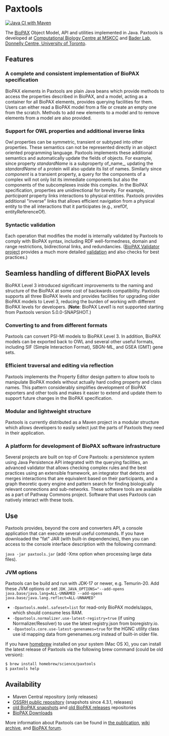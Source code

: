 # Paxtools

[![Java CI with Maven](https://github.com/BioPAX/Paxtools/actions/workflows/maven.yml/badge.svg)](https://github.com/BioPAX/Paxtools/actions/workflows/maven.yml)

The [BioPAX](http://www.biopax.org) Object Model, API and utilities implemented in Java.
Paxtools is developed at [Computational Biology Centre at MSKCC](http://cbio.mskcc.org/) and [Bader Lab, Donnelly Centre, University of Toronto](http://baderlab.org/).

## Features
### A complete and consistent implementation of BioPAX specification 
BioPAX elements in Paxtools are plain Java beans which provide methods to access the properties described in BioPAX, and a model, acting as a container for all BioPAX elements, provides querying facilities for them. Users can either read a BioPAX model from a file or create an empty one from the scratch. Methods to add new elements to a model and to remove elements from a model are also provided.

### Support for OWL properties and additional inverse links
Owl properties can be symmetric, transient or subtyped into other properties. These semantics can not be represented directly in an object oriented programming language. Paxtools implements these additional semantics and automatically update the fields of objects. For example, since property _standardName_ is a subproperty of_name_, updating the _standardName_ of a protein will also update its list of names. Similarly since _component_ is a transient property, a query for the components of a complex will not only list its immediate components but also the components of the subcomplexes inside this complex. In the BioPAX specification, properties are unidirectional for brevity. For example, _participant_ property links interactions to physical entities. Paxtools provides additional "inverse" links that allows efficient navigation from a physical entity to the all interactions that it participates (e.g., xrefOf, entityReferenceOf).

### Syntactic validation
Each operation that modifies the model is internally validated by Paxtools to comply with BioPAX syntax, including RDF well-formedness, domain and range restrictions, bidirectional links, and redundancies. ([BioPAX Validator project](http://github.com/BioPAX/validator) provides a much more detailed [validation](http://www.biopax.org/validator) and also checks for best practices.)

## Seamless handling of different BioPAX levels
BioPAX Level 3 introduced significant improvements to the naming and structure of the BioPAX at some cost of backwards compatibility. Paxtools supports all three BioPAX levels and provides facilities for upgrading older BioPAX models to Level 3, reducing the burden of working with different BioPAX levels for developers. (__Note__: BioPAX Level1 is not supported starting from Paxtools version 5.0.0-SNAPSHOT.)

### Converting to and from different formats
Paxtools can convert PSI-MI models to BioPAX Level 3. In addition, BioPAX models can be exported back to OWL and several other useful formats, including SIF (Simple Interaction Format), SBGN-ML, and GSEA (GMT) gene sets.

### Efficient traversal and editing via reflection
Paxtools implements the Property Editor design pattern to allow tools to manipulate BioPAX models without actually hard coding property and class names. This pattern considerably simplifies development of BioPAX exporters and other tools and makes it easier to extend and update them to support future changes in the BioPAX specification.

### Modular and lightweight structure
Paxtools is currently distributed as a Maven project in a modular structure which allows developers to easily select just the parts of Paxtools they need in their application.

### A platform for development of BioPAX software infrastructure
Several projects are built on top of Core Paxtools: a persistence system using Java Persistence API integrated with the querying facilities, an advanced validator that allows checking complex rules and the best practices using an extensible framework, an integrator that detects and merges interactions that are equivalent based on their participants, and a graph theoretic query engine and pattern search for finding biologically relevant connections and sub-networks. These software tools are available as a part of Pathway Commons project. Software that uses Paxtools can natively interact with these tools.

## Use
Paxtools provides, beyond the core and converters API, a console application that can execute several useful commands. If you have downloaded the "fat" JAR (with built-in dependencies), then you can access to the console interface description with the following command:

`java -jar paxtools.jar` (add -Xmx option when processing large data files).

### JVM options

Paxtools can be build and run with JDK-17 or newer, e.g. Temurin-20. Add these JVM options or set
`JDK_JAVA_OPTIONS="--add-opens java.base/java.lang=ALL-UNNAMED --add-opens java.base/java.lang.reflect=ALL-UNNAMED"`

 - `-Dpaxtools.model.safeset=list` for read-only BioPAX models/apps, which should consume less RAM.
 - `-Dpaxtools.normalizer.use-latest-registry=true` (if using Normalizer/Resolver) to use the latest registry.json from bioregistry.io.
 - `-Dpaxtools.core.use-latest-genenames=true` for the HGNC utility class use id mapping data from genenames.org instead of built-in older file.

If you have [homebrew](http://brew.sh/) installed on your system (Mac OS X), you can install the latest release of Paxtools via the following brew command (could be old version):

```bash
$ brew install homebrew/science/paxtools
$ paxtools help
```

## Availability
* Maven Central repository (only releases)
* [OSSRH public repository](https://oss.sonatype.org/content/groups/public/) (snapshots since 4.3.1, releases)
* [old BioPAX snapshots](http://www.biopax.org/m2repo/snapshots/) and [old BioPAX releases](http://www.biopax.org/m2repo/releases/) repositories
* [BioPAX Downloads](http://www.biopax.org/downloads/paxtools/)

More information about Paxtools can be found in [the publication](http://dx.plos.org/10.1371/journal.pcbi.1003194), 
[wiki archive](http://www.biopax.org/mediawiki/index.php/Paxtools), 
and [BioPAX forum](https://groups.google.com/d/msg/biopax-discuss/zwtwDG23T1E/Vu1OK7iXBQAJ).



